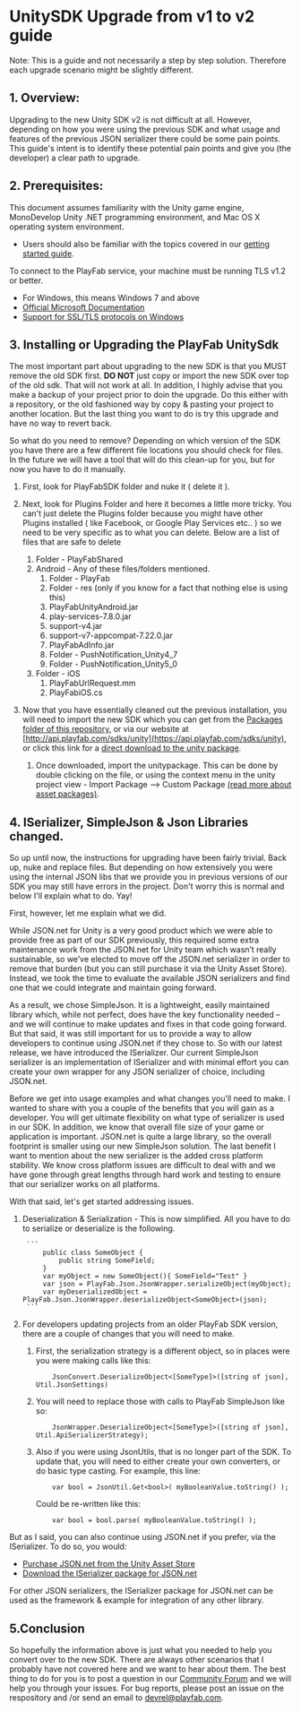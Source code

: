 # UnitySDK Upgrade from v1 to v2 guide

Note: This is a guide and not necessarily a step by step solution.  Therefore each upgrade scenario might be slightly different.


## 1. Overview:

Upgrading to the new  Unity SDK v2 is not difficult at all.  However, depending on how you were using the previous SDK and what usage and features of the previous JSON serializer there could be some pain points.  This guide's intent is to identify these potential pain points and give you (the developer) a clear path to upgrade.


## 2. Prerequisites:

This document assumes familiarity with the Unity game engine, MonoDevelop Unity .NET programming environment, and Mac OS X operating system environment.

-  Users should also be familiar with the topics covered in our [getting started guide](https://playfab.com/docs/getting-started-with-playfab/).

To connect to the PlayFab service, your machine must be running TLS v1.2 or better.

- For Windows, this means Windows 7 and above
- [Official Microsoft Documentation](https://msdn.microsoft.com/en-us/library/windows/desktop/aa380516%28v=vs.85%29.aspx)
- [Support for SSL/TLS protocols on Windows](http://blogs.msdn.com/b/kaushal/archive/2011/10/02/support-for-ssl-tls-protocols-on-windows.aspx)


## 3. Installing or Upgrading the PlayFab UnitySdk

The most important part about upgrading to the new SDK is that you MUST remove the old SDK first.  **DO NOT**   just copy or import the new SDK over top of the old sdk.   That will not work at all.  In addition, I highly advise that you make a backup of your project prior to doin the upgrade.  Do this either with a repository, or the old fashioned way by copy & pasting your project to another location. But the last thing you want to do is try this upgrade and have no way to revert back. 

So what do you need to remove?  Depending on which version of the SDK you have there are a few different file locations you should check for files.  In the future we will have a tool that will do this clean-up for you, but for now you have to do it manually.

1. First, look for  PlayFabSDK folder and nuke it ( delete it ).

2. Next, look for Plugins Folder and here it becomes a little more tricky.  You can't just delete the Plugins folder because you might have other Plugins installed ( like Facebook, or Google Play Services etc.. ) so we need to be very specific as to what you can delete. Below are a list of files that are safe to delete

	1. Folder - PlayFabShared
	2. Android - Any of these files/folders mentioned.
		1. Folder - PlayFab
		2. Folder - res (only if you know for a fact that nothing else is using this)
		3. PlayFabUnityAndroid.jar
		4. play-services-7.8.0.jar
		5. support-v4.jar
		6. support-v7-appcompat-7.22.0.jar
		7. PlayFabAdInfo.jar
		8. Folder - PushNotification_Unity4_7
		9. Folder - PushNotification_Unity5_0
	3. Folder - iOS
		1. PlayFabUrlRequest.mm
		2. PlayFabiOS.cs

3. 	Now that you have essentially cleaned out the previous installation,  you will need to import the new SDK which you can get from the [Packages folder of this repository](https://github.com/PlayFab/UnitySDK/tree/versioned/Packages), or via our website at [http://api.playfab.com/sdks/unity](https://api.playfab.com/sdks/unity), or click this link for a [direct download to the unity package](https://github.com/PlayFab/UnitySDK/raw/versioned/Packages/UnitySDK.unitypackage).
	1. 	Once downloaded, import the unitypackage.  This can be done by double clicking on the file, or using the context menu in the unity project view - Import Package --> Custom Package [(read more about asset packages)](https://docs.unity3d.com/Manual/AssetPackages.html).


## 4. ISerializer, SimpleJson & Json Libraries changed.		  

So up until now, the instructions for upgrading have been fairly trivial.  Back up, nuke and replace files.  But depending on how extensively you were using the internal JSON libs that we provide you in previous versions of our SDK you may still have errors in the project. Don't worry this is normal and below I'll explain what to do. Yay!

First, however, let me explain what we did.  

While JSON.net for Unity is a very good product which we were able to provide free as part of our SDK previously, this required some extra maintenance work from the JSON.net for Unity team which wasn’t really sustainable, so we’ve elected to move off the JSON.net serializer in order to remove that burden (but you can still purchase it via the Unity Asset Store).  Instead, we took the time to evaluate the available JSON serializers and find one that we could integrate and maintain going forward.

As a result, we chose SimpleJson.  It is a lightweight, easily maintained library which, while not perfect, does have the key functionality needed – and we will continue to make updates and fixes in that code going forward.  But that said, it was still important for us to provide a way to allow developers to continue using JSON.net if they chose to.  So with our latest release, we have introduced the ISerializer.  Our current SimpleJson serializer is an implementation of ISerializer and with minimal effort you can create your own wrapper for any JSON serializer of choice, including JSON.net.

Before we get into usage examples and what changes you’ll need to make.  I wanted to share with you a couple of the benefits that you will gain as a developer.  You will get ultimate flexibility on what type of serializer is used in our SDK.  In addition, we know that overall file size of your game or application is important. JSON.net is quite a large library, so the overall footprint is smaller using our new SimpleJson solution.  The last benefit I want to mention about the new serializer is the added cross platform stability.  We know cross platform issues are difficult to deal with and we have gone through great lengths through hard work and testing to ensure that our serializer works on all platforms.


With that said, let's get started addressing issues.

1. Deserialization & Serialization -  This is now simplified.  All you have to do to serialize or deserialize is the following.

        ```
			public class SomeObject {
				public string SomeField;
			}
			var myObject = new SomeObject(){ SomeField="Test" }
			var json = PlayFab.Json.JsonWrapper.serializeObject(myObject);
			var myDeserializedObject = PlayFab.Json.JsonWrapper.deserializeObject<SomeObject>(json);
        ``` 


2. For developers updating projects from an older PlayFab SDK version, there are a couple of changes that you will need to make. 

	1. First, the serialization strategy is a different object, so in places were you were making calls like this:
        ```
			JsonConvert.DeserializeObject<[SomeType]>([string of json], Util.JsonSettings)
        ```

	2. You will need to replace those with calls to PlayFab SimpleJson like so:

        ```
			JsonWrapper.DeserializeObject<[SomeType]>([string of json], Util.ApiSerializerStrategy);
        ```

	3. Also if you were using JsonUtils,  that is no longer part of the SDK.  To update that, you will need to either create your own converters, or do basic type casting. For example, this line:

        ```
			var bool = JsonUtil.Get<bool>( myBooleanValue.toString() );
        ```

		Could be re-written like this:

        ```
			var bool = bool.parse( myBooleanValue.toString() );
        ```

But as I said, you can also continue using JSON.net if you prefer, via the ISerializer. To do so, you would:

- [Purchase JSON.net from the Unity Asset Store](https://www.assetstore.unity3d.com/en/#!/content/11347)
- [Download the ISerializer package for JSON.net](https://github.com/PlayFab/UnitySDKV2Beta/tree/master/Packages)


For other JSON serializers, the ISerializer package for JSON.net can be used as the framework & example for integration of any other library.


## 5.Conclusion

So hopefully the information above is just what you needed to help you convert over to the new SDK.  There are always other scenarios that I probably have not covered here and we want to hear about them. The best thing to do for you is to post a question in our [Community Forum](http://community.playfab.com) and we will help you through your issues.  For bug reports, please post an issue on the respository and /or send an email to devrel@playfab.com.  
